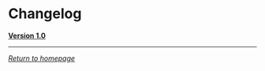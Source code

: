 # Changelog

[**Version 1.0**](https://github.com/Jexanti/Jungle-Bot/blob/main/pages/changelod/1.0.md)

---

[*Return to homepage*](https://github.com/Jexanti/Jungle-Bot/blob/main/pages/info/home.md)